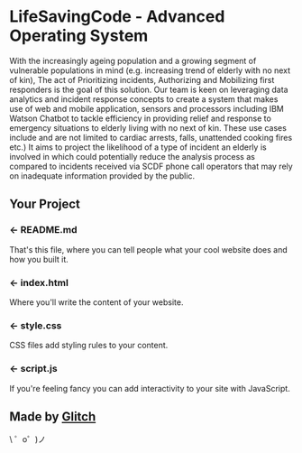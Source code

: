 LifeSavingCode - Advanced Operating System
=================

With the increasingly ageing population and a growing segment of vulnerable populations in mind (e.g. increasing trend of elderly with no next of kin), The act of Prioritizing incidents, Authorizing and Mobilizing first responders is the goal of this solution. Our team is keen on leveraging data analytics and incident response concepts to create a system that makes use of web and mobile application, sensors and processors including IBM Watson Chatbot to tackle efficiency in providing relief and response to emergency situations to elderly living with no next of kin. These use cases include and are not limited to cardiac arrests, falls, unattended cooking fires etc.) It aims to project the likelihood of a type of incident an elderly is involved in which could potentially reduce the analysis process as compared to incidents received via SCDF phone call operators that may rely on inadequate information provided by the public.

Your Project
------------

### ← README.md

That's this file, where you can tell people what your cool website does and how you built it.

### ← index.html

Where you'll write the content of your website. 

### ← style.css

CSS files add styling rules to your content.

### ← script.js

If you're feeling fancy you can add interactivity to your site with JavaScript.

Made by [Glitch](https://glitch.com/)
-------------------

\ ゜o゜)ノ
